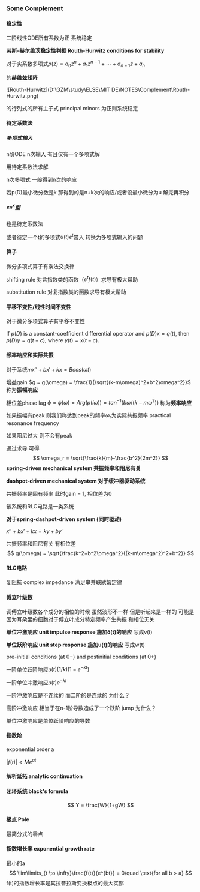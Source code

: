 ### Some Complement

#### 稳定性

二阶线性ODE所有系数为正 系统稳定

**劳斯–赫尔维茨稳定性判据 Routh-Hurwitz conditions for stability**

对于实系数多项式$p(z) = a_0z^n + a_1z^{n-1} + \cdots + a_{n-1}z + a_n$

的**赫维兹矩阵**

![Routh-Hurwitz](D:\GZM\study\ELSE\MIT DE\NOTES\Complement\Routh-Hurwitz.png)

的行列式的所有主子式  principal minors 为正则系统稳定

#### 待定系数法

##### 多项式输入

 n阶ODE n次输入 有且仅有一个多项式解

用待定系数法求解

n次多项式 一般得到n次的响应

若p(D)最小微分数是k 那得到的是n+k次的响应/或者设最小微分为u 解完再积分

##### $xe^x$型

也是待定系数法

或者待定一个t的多项式$u(t)e^t$带入 转换为多项式输入的问题

#### 算子

微分多项式算子有乘法交换律

shifting rule 对含指数类的函数（$e^tf(t)$）求导有极大帮助

substitution rule 对复指数类的函数求导有极大帮助

#### 平移不变性/线性时间不变性

对于微分多项式算子有平移不变性

If $p(D)$ is a constant-coefﬁcient differential operator and $p(D)x = q(t)$, then $p(D)y = q(t − c)$, where $y(t) = x(t − c)$.

#### 频率响应和实际共振

对于系统$mx''+bx'+kx = Bcos(\omega t)$

增益gain $g = g(\omega) = \frac{1}{\sqrt{(k-m\omega)^2+b^2\omega^2}}$ 称为**振幅响应**

相位差phase lag $\phi = \phi(\omega) = Arg(p(i\omega)) = tan^{-1}(b\omega/(k-m\omega^2))$ 称为**频率响应**

如果振幅有peak 则我们称达到peak的频率$\omega_r$为实际共振频率 practical resonance frequency

如果阻尼过大 则不会有peak

通过求导 可得
$$
\omega_r = \sqrt{\frac{k}{m}-\frac{b^2}{2m^2}}
$$
**spring-driven mechanical system 共振频率和阻尼有关**

**dashpot-driven mechanical system 对于缓冲器驱动系统**

共振频率是固有频率 此时gain = 1, 相位差为0

该系统和RLC电路是一类系统

**对于spring-dashpot-driven system (同时驱动)**

$x''+bx'+kx = ky+by'$

共振频率和阻尼有关 有相位差
$$
g(\omega) = \sqrt{\frac{k^2+b^2\omega^2}{(k-m\omega^2)^2+b^2}}
$$

#### RLC电路

复阻抗 complex impedance 满足串并联欧姆定律

#### 傅立叶级数

调傅立叶级数各个成分的相位的时候 虽然波形不一样 但是听起来是一样的 可能是因为耳朵里的细胞对于傅立叶成分特定频率产生共振 和相位无关

**单位冲激响应 unit impulse response 施加δ(t)的响应**  写成v(t)

**单位跃阶响应 unit step response 施加u(t)的响应** 写成w(t)

pre-initial conditions (at 0−) and postinitial conditions (at 0+)

一阶单位跃阶响应$u(t)(1/k)(1-e^{-kt})$

一阶单位冲激响应$u(t)e^{-kt}$

一阶冲激响应是不连续的 而二阶的是连续的 为什么？

高阶冲激响应 相当于在n-1阶导数造成了一个跃阶 jump 为什么？

单位冲激响应是单位跃阶响应的导数

#### 指数阶

exponential order a

$|f(t)| < Me^{at}$

#### 解析延拓 analytic continuation

#### 闭环系统 black's formula

$$
Y = \frac{W}{1+gW}
$$

#### 极点 Pole

最简分式的零点

#### 指数增长率 exponential growth rate

最小的a
$$
\lim\limits_{t \to \infty}\frac{f(t)}{e^{bt}} = 0\quad \text{for all b > a}
$$
f(t)的指数增长率是其拉普拉斯变换极点的最大实部